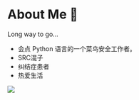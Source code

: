 # About Me 👋
Long way to go...

- 会点 Python 语言的一个菜鸟安全工作者。
- SRC混子
- 纠结症患者
- 热爱生活

![](https://github-readme-stats.vercel.app/api?username=XavierRoot&count_private=true&show_icons=true&hide=prs)

<!--
### Hi there 
**XavierRoot/XavierRoot** is a ✨ _special_ ✨ repository because its `README.md` (this file) appears on your GitHub profile.

Here are some ideas to get you started:

- 🔭 I’m currently working on ...
- 🌱 I’m currently learning ...
- 👯 I’m looking to collaborate on ...
- 🤔 I’m looking for help with ...
- 💬 Ask me about ...
- 📫 How to reach me: ...
- 😄 Pronouns: ...
- ⚡ Fun fact: ...
-->

